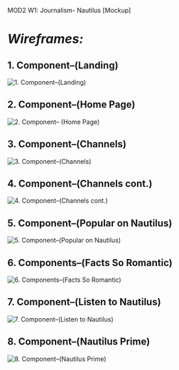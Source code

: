 MOD2 W1: Journalism- Nautilus [Mockup]

# *Wireframes:*

## 1. Component–(Landing)
![1. Component–(Landing)](https://github.com/daler-bobojanov/nautilus_mockup/blob/master/wireframe/1.%20Component%E2%80%93(Landing).png)

## 2. Component–(Home Page)
![2. Component– (Home Page)](https://github.com/daler-bobojanov/nautilus_mockup/blob/master/wireframe/2.%20Component%E2%80%93%20(Home%20Page).png)

## 3. Component–(Channels)    
![3. Component–(Channels)](https://github.com/daler-bobojanov/nautilus_mockup/blob/master/wireframe/3.%20Component%E2%80%93(Channels).png)

## 4. Component–(Channels cont.)
![4. Component–(Channels cont.)](https://github.com/daler-bobojanov/nautilus_mockup/blob/master/wireframe/4.%20Component%E2%80%93(Channels%20cont.).png)

## 5. Component–(Popular on Nautilus)
![5. Component–(Popular on Nautilus)](https://github.com/daler-bobojanov/nautilus_mockup/blob/master/wireframe/5.%20Component%E2%80%93(Popular%20on%20Nautilus).png)

## 6. Components–(Facts So Romantic)
![6. Components–(Facts So Romantic)](https://github.com/daler-bobojanov/nautilus_mockup/blob/master/wireframe/6.%20Components%E2%80%93(Facts%20So%20Romantic).png)

## 7. Component–(Listen to Nautilus)
![7. Component–(Listen to Nautilus)](https://github.com/daler-bobojanov/nautilus_mockup/blob/master/wireframe/7.%20Component%E2%80%93(Listen%20to%20Nautilus).png)

## 8. Component–(Nautilus Prime)
![8. Component–(Nautilus Prime)](https://github.com/daler-bobojanov/nautilus_mockup/blob/master/wireframe/8.%20Component%E2%80%93(Nautilus%20Prime).png)